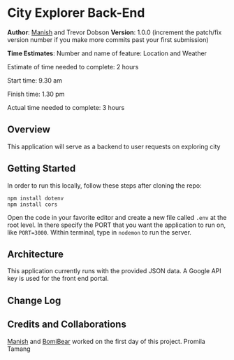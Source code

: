# City Explorer Back-End

**Author**: [Manish](https://github.com/jManij) and Trevor Dobson
**Version**: 1.0.0 (increment the patch/fix version number if you make more commits past your first submission)

**Time Estimates**:
Number and name of feature: Location and Weather

Estimate of time needed to complete: 2 hours

Start time: 9.30 am

Finish time: 1.30 pm

Actual time needed to complete: 3 hours

## Overview
<!-- Provide a high level overview of what this application is and why you are building it, beyond the fact that it's an assignment for this class. (i.e. What's your problem domain?) -->
This application will serve as a backend to user requests on exploring city

## Getting Started
<!-- What are the steps that a user must take in order to build this app on their own machine and get it running? -->
In order to run this locally, follow these steps after cloning the repo:
```
npm install dotenv
npm install cors
```
Open the code in your favorite editor and create a new file called ```.env``` at the root level. In there specify the PORT that you want the application to run on, like ```PORT=3000```.  Within terminal, type in ```nodemon``` to run the server.

## Architecture
<!-- Provide a detailed description of the application design. What technologies (languages, libraries, etc) you're using, and any other relevant design information. -->
This application currently runs with the provided JSON data.  A Google API key is used for the front end portal.

## Change Log
<!-- Use this area to document the iterative changes made to your application as each feature is successfully implemented. Use time stamps. Here's an examples:

07-09-2019 - Application now has a fully-functional express server, with a GET route for the location resource.-->

## Credits and Collaborations
<!-- Give credit (and a link) to other people or resources that helped you build this application. -->
[Manish](https://github.com/jManij) and [BomiBear](https://github.com/bomibear) worked on the first day of this project.
Promila Tamang